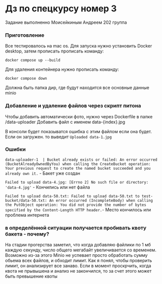 # Дз по спецкурсу номер 3
Задание выполненно Моисейкиным Андреем 202 группа
### Приготовление

Все тестировалось на mac os. Для запуска нужно установить Docker desktop, затем прописать прописать команду:

```docker compose up --build```

Для удаления контейнера нужно прописать команду:

```docker compose down```

Должна быть папка дир, где будут находится все основные данные minio

### Добавление и удаление файлов через скрипт питона

Чтобы добавить автоматически фото, нужно через Dockerfile в папке /data-uploader
Добавить файл с именем data-{index}.jpg

В консоли будет показыватся ошибка с этим файлом если она будет. Если он загружен. то выведит ```Uploaded data-1.jpg```


### Ошибки

```data-uploader-1  | Bucket already exists or failed: An error occurred (BucketAlreadyOwnedByYou) when calling the CreateBucket operation: Your previous request to create the named bucket succeeded and you already own it.``` - Бакет уже создан

```Failed to upload data-4.jpg: [Errno 2] No such file or directory: 'data-4.jpg'``` - Кончились или нет файла

```Failed to upload data-50.txt: Failed to upload data-50.txt to test-bucket/data-50.txt: An error occurred (IncompleteBody) when calling the PutObject operation: You did not provide the number of bytes specified by the Content-Length HTTP header.```- Место кончилось или проблема интернета

### в определённой ситуации получается пробивать квоту бакета - почему?

На стадии прогерства заметил, что когда добавляю файлики по 1 мб каждую секунду, число общего мегабайт увеличивается со временем. Возможно из-за этого Minio не успевает просто обработать сумму обьема всех файлов, и обходит лимит. Как я понял, чтобы проверить лимит, он анализирует все занаво. Если в момент проскрчить, когда квота не прывышена и анализ не закончился, то за счет этого может быть превышение квоты